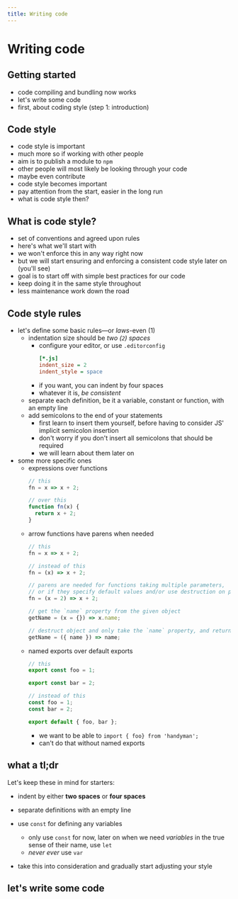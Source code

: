 ```yaml
---
title: Writing code
---
```


# Writing code

## Getting started

- code compiling and bundling now works
- let's write some code
- first, about coding style (step 1: introduction)

## Code style

- code style is important
- much more so if working with other people
- aim is to publish a module to `npm`
- other people will most likely be looking through your code
- maybe even contribute
- code style becomes important
- pay attention from the start, easier in the long run
- what is code style then?

## What is code style?

- set of conventions and agreed upon rules
- here's what we'll start with
- we won't enforce this in any way right now
- but we will start ensuring and enforcing a consistent code style later on (you'll see)
- goal is to start off with simple best practices for our code
- keep doing it in the same style throughout
- less maintenance work down the road

## Code style rules

- let's define some basic rules—or _laws_-even (1)
  - indentation size should be _two (`2`) spaces_
    - configure your editor, or use `.editorconfig`
      ```ini
      [*.js]
      indent_size = 2
      indent_style = space
      ```
    - if you want, you can indent by four spaces
    - whatever it is, _be consistent_
  - separate each definition, be it a variable, constant or function, with an empty line
  - add semicolons to the end of your statements
    - first learn to insert them yourself, before having to consider JS' implicit semicolon insertion
    - don't worry if you don't insert all semicolons that should be required
    - we will learn about them later on
- some more specific ones
  - expressions over functions
    ```js
    // this
    fn = x => x + 2;

    // over this
    function fn(x) {
      return x + 2;
    }
    ```
  - arrow functions have parens when needed
    ```js
    // this
    fn = x => x + 2;

    // instead of this
    fn = (x) => x + 2;

    // parens are needed for functions taking multiple parameters,
    // or if they specify default values and/or use destruction on parameters
    fn = (x = 2) => x + 2;

    // get the `name` property from the given object
    getName = (x = {}) => x.name;

    // destruct object and only take the `name` property, and return it
    getName = ({ name }) => name;
    ```
  - named exports over default exports
    ```js
    // this
    export const foo = 1;

    export const bar = 2;

    // instead of this
    const foo = 1;
    const bar = 2;

    export default { foo, bar };
    ```
    - we want to be able to `import { foo} from 'handyman';`
    - can't do that without named exports

## what a tl;dr

Let's keep these in mind for starters:

  - indent by either **two spaces** or **four spaces**
  - separate definitions with an empty line
  - use `const` for defining any variables
    - only use `const` for now, later on when we need _variables_ in the true sense of their name, use `let`
    - _never ever_ use `var`

- take this into consideration and gradually start adjusting your style

## let's write some code
